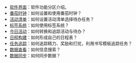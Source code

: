 - [软件界面](interface.md)：软件功能分区介绍。
- [番茄时钟](timer.md)：如何设置和使用番茄时钟？
- [活动清单](activity.md)：如何设置活动清单选择待办任务？
- [标签系统](tag.md)：如何使用标签系统？
- [今日活动](today.md)：如何转换和追踪活动与待办？
- [日程构建](timetable.md)：如何形成自己的日程表？
- [任务追踪](task.md)：如何追踪精力、奖励和打扰，利用书写模板追踪任务？
- [数据查看](search.md)：如何信息搜索？
- [数据同步](synchronize.md)：如何同步数据？
